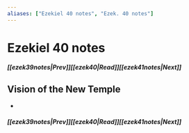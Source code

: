 ```yaml
---
aliases: ["Ezekiel 40 notes", "Ezek. 40 notes"]
---
```

# Ezekiel 40 notes
##### <span class=arrow-left></span>[[ezek39notes|Prev]]<span class=navigation-separator></span>[[ezek40|Read]]<span class=navigation-separator></span>[[ezek41notes|Next]]<span class=arrow-right></span>
## Vision of the New Temple
- 
##### <span class=arrow-left></span>[[ezek39notes|Prev]]<span class=navigation-separator></span>[[ezek40|Read]]<span class=navigation-separator></span>[[ezek41notes|Next]]<span class=arrow-right></span>